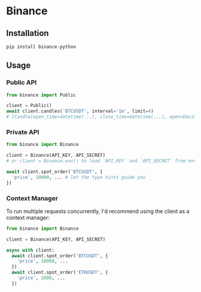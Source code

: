 # Binance

## Installation

```bash
pip install binance-python
```

## Usage

### Public API

```python
from binance import Public

client = Public()
await client.candles('BTCUSDT', interval='1m', limit=4)
# [Candle(open_time=datetime(...), close_time=datetime(...), open=Decimal('93970.04000000'), ...), ...]
```

### Private API

```python
from binance import Binance

client = Binance(API_KEY, API_SECRET)
# or client = Binance.env() to load `API_KEY` and `API_SECRET` from environment variables or a .env file

await client.spot_order('BTCUSDT', {
  'price', 10000, ... # let the type hints guide you
})
```

### Context Manager

To run multiple requests concurrently, I'd recommend using the client as a context manager:

```python
from binance import Binance

client = Binance(API_KEY, API_SECRET)

async with client:
  await client.spot_order('BTCUSDT', {
    'price', 10000, ...
  })
  await client.spot_order('ETHUSDT', {
    'price', 2000, ...
  })
```
